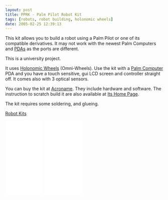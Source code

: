 ```yaml
---
layout: post
title: PPRK - Palm Pilot Robot Kit
tags: [robots, robot building, holonomic wheels]
date: 2005-02-25 12:39:13
---
```

This kit allows you to build a robot using a Palm Pilot or one of its compatible derivatives. It may not work with the newest Palm Computers and [PDAs](/wiki/personal_data_assistant.html "Personal Data Assistant") as the ports are different.

This is a university project.

It uses [Holonomic Wheels](/wiki/holonomic_wheels.html "Holonomic Wheels") (Omni-Wheels). Use the kit with a [Palm Computer](/wiki/palm_computer.html "Palm Computer") PDA and you have a touch sensitive, gui LCD screen and controller straight off. It comes also with 3 optical sensors.

You can buy the kit at [Acroname](https://acroname.com). They include hardware and software. The instruction to scratch build it are also available at [Its Home Page](http://www.cs.cmu.edu/~pprk/).

The kit requires some soldering, and glueing.

[Robot Kits](/wiki/robot_kits.html "Robot Kits")

<iframe style="width:120px;height:240px;" marginwidth="0" marginheight="0" scrolling="no" frameborder="0" src="//ws-eu.amazon-adsystem.com/widgets/q?ServiceVersion=20070822&OneJS=1&Operation=GetAdHtml&MarketPlace=GB&source=ss&ref=as_ss_li_til&ad_type=product_link&tracking_id=orionrobots-21&language=en_GB&marketplace=amazon&region=GB&placement=B08LLGWV24&asins=B08LLGWV24&linkId=f1f412bb99e4a5acc1e937cd3ccc9d22&show_border=true&link_opens_in_new_window=true"></iframe>
<iframe style="width:120px;height:240px;" marginwidth="0" marginheight="0" scrolling="no" frameborder="0" src="//ws-eu.amazon-adsystem.com/widgets/q?ServiceVersion=20070822&OneJS=1&Operation=GetAdHtml&MarketPlace=GB&source=ss&ref=as_ss_li_til&ad_type=product_link&tracking_id=orionrobots-21&language=en_GB&marketplace=amazon&region=GB&placement=B01M6YHRJ4&asins=B01M6YHRJ4&linkId=13c5cc5c73c5a8cf3683f7377ded463b&show_border=true&link_opens_in_new_window=true"></iframe>
